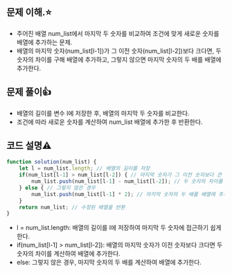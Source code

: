 ## 문제 이해.⭐

+ 주어진 배열 num_list에서 마지막 두 숫자를 비교하여 조건에 맞게 새로운 숫자를 배열에 추가하는 문제.
+ 배열의 마지막 숫자(num_list[l-1])가 그 이전 숫자(num_list[l-2])보다 크다면, 두 숫자의 차이를 구해 배열에 추가하고, 그렇지 않으면 마지막 숫자의 두 배를 배열에 추가한다.
## 문제 풀이👍

+ 배열의 길이를 변수 l에 저장한 후, 배열의 마지막 두 숫자를 비교한다.
+ 조건에 따라 새로운 숫자를 계산하여 num_list 배열에 추가한 후 반환한다.
## 코드 설명⚠️

```javascript
function solution(num_list) {
    let l = num_list.length; // 배열의 길이를 저장
    if(num_list[l-1] > num_list[l-2]) { // 마지막 숫자가 그 이전 숫자보다 큰 경우
        num_list.push(num_list[l-1] - num_list[l-2]); // 두 숫자의 차이를 배열에 추가
    } else { // 그렇지 않은 경우
        num_list.push(num_list[l-1] * 2); // 마지막 숫자의 두 배를 배열에 추가
    }
    return num_list; // 수정된 배열을 반환
}
```
+ l = num_list.length: 배열의 길이를 l에 저장하여 마지막 두 숫자에 접근하기 쉽게 한다.
+ if(num_list[l-1] > num_list[l-2]): 배열의 마지막 숫자가 이전 숫자보다 크다면 두 숫자의 차이를 계산하여 배열에 추가한다.
+ else: 그렇지 않은 경우, 마지막 숫자의 두 배를 계산하여 배열에 추가한다.
